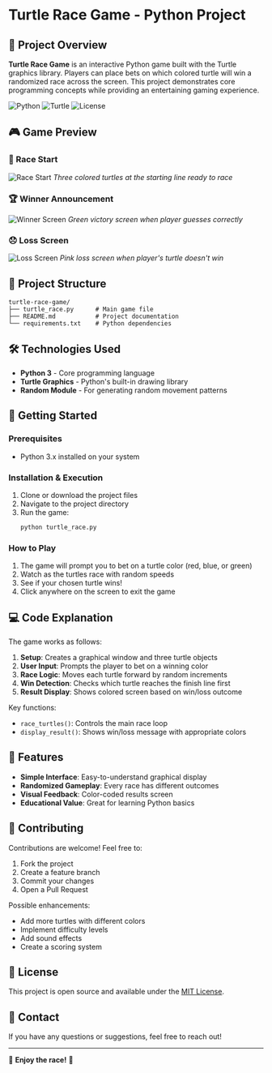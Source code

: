 # Turtle Race Game - Python Project

## 🎯 Project Overview

**Turtle Race Game** is an interactive Python game built with the Turtle graphics library. Players can place bets on which colored turtle will win a randomized race across the screen. This project demonstrates core programming concepts while providing an entertaining gaming experience.

![Python](https://img.shields.io/badge/Python-3.x-blue?logo=python)
![Turtle](https://img.shields.io/badge/Turtle-Graphics-green)
![License](https://img.shields.io/badge/License-MIT-yellow)

## 🎮 Game Preview

### 🏁 Race Start
![Race Start](https://via.placeholder.com/600x400/000000/FFFFFF/?text=Turtle+Race+Start)
*Three colored turtles at the starting line ready to race*

### 🏆 Winner Announcement
![Winner Screen](https://via.placeholder.com/600x400/006400/FFFFFF/?text=You+Win!)
*Green victory screen when player guesses correctly*

### 😞 Loss Screen
![Loss Screen](https://via.placeholder.com/600x400/C71585/FFFFFF/?text=You+Lose!)
*Pink loss screen when player's turtle doesn't win*

## 📁 Project Structure

```
turtle-race-game/
├── turtle_race.py      # Main game file
├── README.md           # Project documentation
└── requirements.txt    # Python dependencies
```

## 🛠️ Technologies Used

- **Python 3** - Core programming language
- **Turtle Graphics** - Python's built-in drawing library
- **Random Module** - For generating random movement patterns

## 🚀 Getting Started

### Prerequisites
- Python 3.x installed on your system

### Installation & Execution

1. Clone or download the project files
2. Navigate to the project directory
3. Run the game:
   ```bash
   python turtle_race.py
   ```

### How to Play

1. The game will prompt you to bet on a turtle color (red, blue, or green)
2. Watch as the turtles race with random speeds
3. See if your chosen turtle wins!
4. Click anywhere on the screen to exit the game

## 💻 Code Explanation

The game works as follows:

1. **Setup**: Creates a graphical window and three turtle objects
2. **User Input**: Prompts the player to bet on a winning color
3. **Race Logic**: Moves each turtle forward by random increments
4. **Win Detection**: Checks which turtle reaches the finish line first
5. **Result Display**: Shows colored screen based on win/loss outcome

Key functions:
- `race_turtles()`: Controls the main race loop
- `display_result()`: Shows win/loss message with appropriate colors

## 🌟 Features

- **Simple Interface**: Easy-to-understand graphical display
- **Randomized Gameplay**: Every race has different outcomes
- **Visual Feedback**: Color-coded results screen
- **Educational Value**: Great for learning Python basics

## 🤝 Contributing

Contributions are welcome! Feel free to:
1. Fork the project
2. Create a feature branch
3. Commit your changes
4. Open a Pull Request

Possible enhancements:
- Add more turtles with different colors
- Implement difficulty levels
- Add sound effects
- Create a scoring system

## 📜 License

This project is open source and available under the [MIT License](LICENSE).

## 📧 Contact

If you have any questions or suggestions, feel free to reach out!

---

🐢 **Enjoy the race!** 🏁
